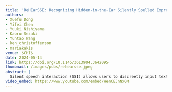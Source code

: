 ```yaml
---
title: 'ReHEarSSE: Recognizing Hidden-in-the-Ear Silently Spelled Expressions'
authors: 
- Xuefu Dong
- Yifei Chen
- Yuuki Nishiyama
- Kaoru Sezaki
- Yuntao Wang
- ken_christofferson
- mariakakis
venue: $CHI$
date: 2024-05-14
link: https://doi.org/10.1145/3613904.3642095
thumbnail: /images/pubs/rehearsse.jpeg
abstract: |
  Silent speech interaction (SSI) allows users to discreetly input text without using their hands. Existing wearable SSI systems typically require custom devices and are limited to a small lexicon, limiting their utility to a small set of command words. This work proposes ReHEarSSE, an earbud-based ultrasonic SSI system capable of generalizing to words that do not appear in its training dataset, providing support for nearly an entire dictionary’s worth of words. As a user silently spells words, ReHEarSSE uses autoregressive features to identify subtle changes in ear canal shape. ReHEarSSE infers words using a deep learning model trained to optimize connectionist temporal classification (CTC) loss with an intermediate embedding that accounts for different letters and transitions between them. We find that ReHEarSSE recognizes 100 unseen words with an accuracy of 89.3%.
video_embed: https://www.youtube.com/embed/WenCEJnNx0M
---
```

